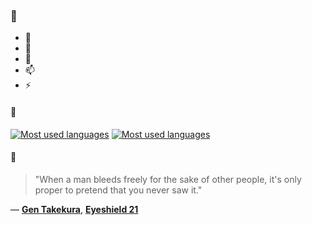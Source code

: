 ### 👋

- 🔭
- 🌱
- 💬
- 📫
- ⚡

#### 🧏

[![Most used languages](https://github-readme-stats-aynah.vercel.app/api/top-langs/?username=aynh&theme=solarized-dark&langs_count=6&layout=compact&hide_title=true)](https://github.com/anuraghazra/github-readme-stats#gh-dark-mode-only)
[![Most used languages](https://github-readme-stats-aynah.vercel.app/api/top-langs/?username=aynh&theme=solarized-light&langs_count=6&layout=compact&hide_title=true)](https://github.com/anuraghazra/github-readme-stats#gh-light-mode-only)

#### 💬

> "When a man bleeds freely for the sake of other people, it's only proper to pretend that you never saw it."

&mdash; [**Gen Takekura**](https://myanimelist.net/character.php?q=Gen%20Takekura&cat=character), [**Eyeshield 21**](https://myanimelist.net/search/all?q=Eyeshield%2021&cat=all)
